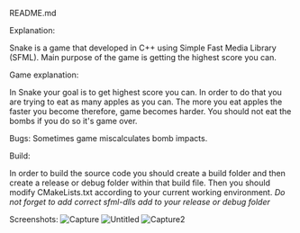 README.md

Explanation:

Snake is a game that developed in C++ using Simple Fast Media Library (SFML).
Main purpose of the game is getting the highest score you can.

Game explanation:

In Snake your goal is to get highest score you can.
In order to do that you are trying to eat as many apples as you can.
The more you eat apples the faster you become therefore, game becomes harder.
You should not eat the bombs if you do so it's game over.

Bugs:
Sometimes game miscalculates bomb impacts.

Build:

In order to build the source code you should create a build folder and then create a release or debug folder within that build file.
Then you should modify CMakeLists.txt according to your current working environment.
*Do not forget to add correct sfml-dlls add to your release or debug folder*

Screenshots:
![Capture](https://user-images.githubusercontent.com/112761562/204375742-d1e2b4e0-36d1-4ff1-b8be-402de80bfe42.PNG)
![Untitled](https://user-images.githubusercontent.com/112761562/204375750-f6a8133c-606c-4685-9ddc-fc8b54192d99.png)
![Capture2](https://user-images.githubusercontent.com/112761562/204375763-684c8759-43a0-4351-a11b-534edc1da352.PNG)
